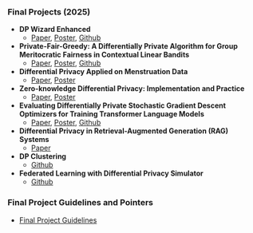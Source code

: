 ### Final Projects (2025)
* **DP Wizard Enhanced**  
  - [Paper](projects/DP-Wizard-Enhanced.pdf), [Poster](projects/DP-Wizard-Enhanced-poster.pdf), [Github](https://github.com/yayeetying/dp-wizard)
* **Private-Fair-Greedy: A Differentially Private Algorithm for Group Meritocratic Fairness in Contextual Linear Bandits**  
  - [Paper](projects/private-fair-greedy.pdf), [Poster](projects/private-fair-greedy-poster.pdf), [Github](https://github.com/andrewp2303/DP-GMFBandits)
* **Differential Privacy Applied on Menstruation Data**  
  - [Paper](projects/dp-menstruation-data.pdf), [Poster](projects/dp-menstruation-data-poster.pdf)
* **Zero-knowledge Differential Privacy: Implementation and Practice**  
  - [Paper](projects/zk-dp.pdf), [Poster](projects/zk-dp-poster.pdf)
* **Evaluating Differentially Private Stochastic Gradient Descent Optimizers for Training Transformer Language Models**  
  - [Paper](projects/dp-sgd-transformers.pdf), [Poster](projects/dp-sgd-transformers-poster.pdf), [Github](https://github.com/ericgong2005/Differentially_Private_SGD)
* **Differential Privacy in Retrieval-Augmented Generation (RAG) Systems**  
  - [Paper](projects/dp-rag.pdf)
* **DP Clustering**  
  - [Github](https://github.com/connorbuchheit/DPClustering)
* **Federated Learning with Differential Privacy Simulator**  
  - [Github](https://github.com/GuessHuIAm/Federated-DP-Interface.git)

### Final Project Guidelines and Pointers
- [Final Project Guidelines](Final%20Project%20Guidelines%202025.pdf)
